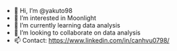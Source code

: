 - 👋 Hi, I’m @yakuto98
- 👀 I’m interested in Moonlight
- 🌱 I’m currently learning data analysis
- 💞️ I’m looking to collaborate on data analysis
- 📫 Contact: https://www.linkedin.com/in/canhvu0798/

<!---
yakuto98/yakuto98 is a ✨ special ✨ repository because its `README.md` (this file) appears on your GitHub profile.
You can click the Preview link to take a look at your changes.
--->
